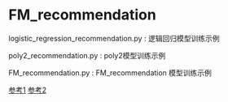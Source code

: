 # FM_recommendation

logistic_regression_recommendation.py : 逻辑回归模型训练示例

poly2_recommendation.py : poly2模型训练示例

FM_recommendation.py : FM_recommendation 模型训练示例

[参考1](https://blog.csdn.net/out_of_memory_error/article/details/81275651)
[参考2](https://github.com/rexrex9/FM_recommendation/blob/main/logistic_regression_recommendation.py)
